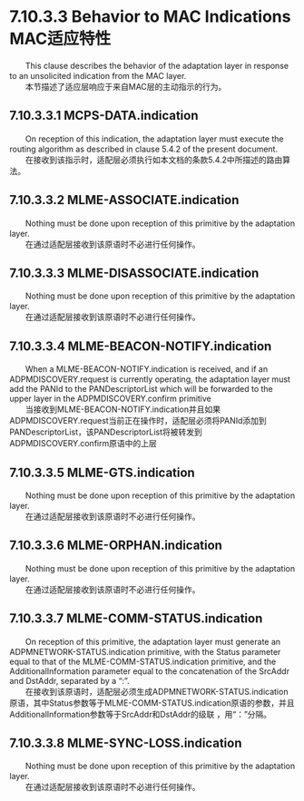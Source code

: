 # 7.10.3.3 Behavior to MAC Indications MAC适应特性
　　This clause describes the behavior of the adaptation layer in response to an unsolicited indication from the MAC layer.  
　　本节描述了适应层响应于来自MAC层的主动指示的行为。

## 7.10.3.3.1 MCPS-DATA.indication
　　On reception of this indication, the adaptation layer must execute the routing algorithm as described in clause 5.4.2 of the present document.  
　　在接收到该指示时，适配层必须执行如本文档的条款5.4.2中所描述的路由算法。

## 7.10.3.3.2 MLME-ASSOCIATE.indication
　　Nothing must be done upon reception of this primitive by the adaptation layer.  
　　在通过适配层接收到该原语时不必进行任何操作。

## 7.10.3.3.3 MLME-DISASSOCIATE.indication
　　Nothing must be done upon reception of this primitive by the adaptation layer.  
　　在通过适配层接收到该原语时不必进行任何操作。

## 7.10.3.3.4 MLME-BEACON-NOTIFY.indication
　　When a MLME-BEACON-NOTIFY.indication is received, and if an ADPMDISCOVERY.request is currently operating, the adaptation layer must add the PANId to the PANDescriptorList which will be forwarded to the upper layer in the ADPMDISCOVERY.confirm primitive  
　　当接收到MLME-BEACON-NOTIFY.indication并且如果ADPMDISCOVERY.request当前正在操作时，适配层必须将PANId添加到PANDescriptorList，该PANDescriptorList将被转发到ADPMDISCOVERY.confirm原语中的上层

## 7.10.3.3.5 MLME-GTS.indication
　　Nothing must be done upon reception of this primitive by the adaptation layer.  
　　在通过适配层接收到该原语时不必进行任何操作。

## 7.10.3.3.6 MLME-ORPHAN.indication
　　Nothing must be done upon reception of this primitive by the adaptation layer.  
　　在通过适配层接收到该原语时不必进行任何操作。

## 7.10.3.3.7 MLME-COMM-STATUS.indication
　　On reception of this primitive, the adaptation layer must generate an ADPMNETWORK-STATUS.indication primitive, with the Status parameter equal to that of the MLME-COMM-STATUS.indication primitive, and the AdditionalInformation parameter equal to the concatenation of the SrcAddr and DstAddr, separated by a “:”.  
　　在接收到该原语时，适配层必须生成ADPMNETWORK-STATUS.indication原语，其中Status参数等于MLME-COMM-STATUS.indication原语的参数，并且AdditionalInformation参数等于SrcAddr和DstAddr的级联 ，用“：”分隔。

## 7.10.3.3.8 MLME-SYNC-LOSS.indication
　　Nothing must be done upon reception of this primitive by the adaptation layer.  
　　在通过适配层接收到该原语时不必进行任何操作。
